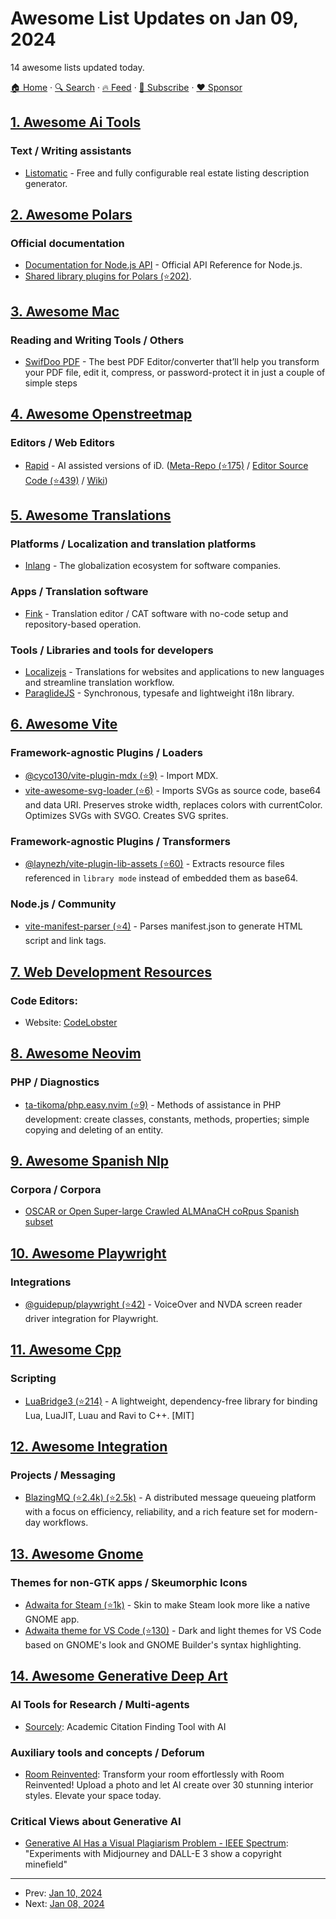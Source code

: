 # Awesome List Updates on Jan 09, 2024

14 awesome lists updated today.

[🏠 Home](/README.md) · [🔍 Search](https://www.trackawesomelist.com/search/) · [🔥 Feed](https://www.trackawesomelist.com/rss.xml) · [📮 Subscribe](https://trackawesomelist.us17.list-manage.com/subscribe?u=d2f0117aa829c83a63ec63c2f&id=36a103854c) · [❤️  Sponsor](https://github.com/sponsors/theowenyoung)



## [1. Awesome Ai Tools](/content/mahseema/awesome-ai-tools/README.md)

### Text / Writing assistants

*   [Listomatic](https://listomatic.app) - Free and fully configurable real estate listing description generator.

## [2. Awesome Polars](/content/ddotta/awesome-polars/README.md)

### Official documentation

*   [Documentation for Node.js API](https://pola-rs.github.io/nodejs-polars/index.html) - Official API Reference for Node.js.
*   [Shared library plugins for Polars (⭐202)](https://github.com/pola-rs/pyo3-polars).

## [3. Awesome Mac](/content/jaywcjlove/awesome-mac/README.md)

### Reading and Writing Tools / Others

*   [SwifDoo PDF](https://www.swifdoo.com/) - The best PDF Editor/converter that’ll help you transform your PDF file, edit it, compress, or password-protect it in just a couple of simple steps

## [4. Awesome Openstreetmap](/content/osmlab/awesome-openstreetmap/README.md)

### Editors / Web Editors

*   [Rapid](https://rapideditor.org/edit) - AI assisted versions of iD. ([Meta-Repo (⭐175)](https://github.com/facebookmicrosites/Open-Mapping-At-Facebook) / [Editor Source Code (⭐439)](https://github.com/facebook/Rapid) / [Wiki](https://wiki.openstreetmap.org/wiki/RapiD))

## [5. Awesome Translations](/content/mbiesiad/awesome-translations/README.md)

### Platforms / Localization and translation platforms

*   [Inlang](https://inlang.com/) - The globalization ecosystem for software companies.

### Apps / Translation software

*   [Fink](https://inlang.com/m/tdozzpar) - Translation editor / CAT software with no-code setup and repository-based operation.

### Tools / Libraries and tools for developers

*   [Localizejs](https://localizejs.com/) - Translations for websites and applications to new languages and streamline translation workflow.
*   [ParaglideJS](https://inlang.com/m/gerre34r) - Synchronous, typesafe and lightweight i18n library.

## [6. Awesome Vite](/content/vitejs/awesome-vite/README.md)

### Framework-agnostic Plugins / Loaders

*   [@cyco130/vite-plugin-mdx (⭐9)](https://github.com/cyco130/vite-plugin-mdx) - Import MDX.
*   [vite-awesome-svg-loader (⭐6)](https://github.com/matafokka/vite-awesome-svg-loader) - Imports SVGs as source code, base64 and data URI. Preserves stroke width, replaces colors with currentColor. Optimizes SVGs with SVGO. Creates SVG sprites.

### Framework-agnostic Plugins / Transformers

*   [@laynezh/vite-plugin-lib-assets (⭐60)](https://github.com/laynezh/vite-plugin-lib-assets) - Extracts resource files referenced in `library mode` instead of embedded them as base64.

### Node.js / Community

*   [vite-manifest-parser (⭐4)](https://github.com/sullay/vite-manifest-parser) - Parses manifest.json to generate HTML script and link tags.

## [7. Web Development Resources](/content/markodenic/web-development-resources/README.md)

### Code Editors:

- Website: [CodeLobster](https://codelobster.com/)



## [8. Awesome Neovim](/content/rockerBOO/awesome-neovim/README.md)

### PHP / Diagnostics

*   [ta-tikoma/php.easy.nvim (⭐9)](https://github.com/ta-tikoma/php.easy.nvim) - Methods of assistance in PHP development: create classes, constants, methods, properties; simple copying and deleting of an entity.

## [9. Awesome Spanish Nlp](/content/dav009/awesome-spanish-nlp/README.md)

### Corpora / Corpora

*   [OSCAR or Open Super-large Crawled ALMAnaCH coRpus Spanish subset](https://traces1.inria.fr/oscar/)

## [10. Awesome Playwright](/content/mxschmitt/awesome-playwright/README.md)

### Integrations

*   [@guidepup/playwright (⭐42)](https://github.com/guidepup/guidepup-playwright) - VoiceOver and NVDA screen reader driver integration for Playwright.

## [11. Awesome Cpp](/content/fffaraz/awesome-cpp/README.md)

### Scripting

*   [LuaBridge3 (⭐214)](https://github.com/kunitoki/LuaBridge3) - A lightweight, dependency-free library for binding Lua, LuaJIT, Luau and Ravi to C++. \[MIT]

## [12. Awesome Integration](/content/stn1slv/awesome-integration/README.md)

### Projects / Messaging

*   [BlazingMQ (⭐2.4k) (⭐2.5k)](https://github.com/bloomberg/blazingmq) - A distributed message queueing platform with a focus on efficiency, reliability, and a rich feature set for modern-day workflows.

## [13. Awesome Gnome](/content/Kazhnuz/awesome-gnome/README.md)

### Themes for non-GTK apps / Skeumorphic Icons

*   [Adwaita for Steam (⭐1k)](https://github.com/tkashkin/Adwaita-for-Steam) - Skin to make Steam look more like a native GNOME app.
*   [Adwaita theme for VS Code (⭐130)](https://github.com/piousdeer/vscode-adwaita) - Dark and light themes for VS Code based on GNOME's look and GNOME Builder's syntax highlighting.

## [14. Awesome Generative Deep Art](/content/filipecalegario/awesome-generative-deep-art/README.md)

### AI Tools for Research / Multi-agents

*   [Sourcely](https://www.sourcely.net/): Academic Citation Finding Tool with AI

### Auxiliary tools and concepts / Deforum

*   [Room Reinvented](https://roomreinvented.com): Transform your room effortlessly with Room Reinvented! Upload a photo and let AI create over 30 stunning interior styles. Elevate your space today.

### Critical Views about Generative AI

*   [Generative AI Has a Visual Plagiarism Problem - IEEE Spectrum](https://spectrum.ieee.org/midjourney-copyright): "Experiments with Midjourney and DALL-E 3 show a copyright minefield"

---

- Prev: [Jan 10, 2024](/content/2024/01/10/README.md)
- Next: [Jan 08, 2024](/content/2024/01/08/README.md)